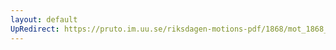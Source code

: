 ```yaml
---
layout: default
UpRedirect: https://pruto.im.uu.se/riksdagen-motions-pdf/1868/mot_1868__ak__130.pdf
---
```


